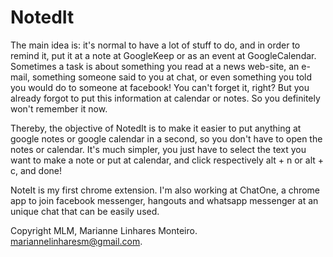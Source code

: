 # NotedIt

The main idea is: it's normal to have a lot of stuff to do, and in order to remind it, put it at a note at GoogleKeep or as an event at GoogleCalendar.
Sometimes a task is about something you read at a news web-site, an e-mail, something someone said to you at chat, or even something you told you would do to someone at facebook! You can't forget it, right? But you already forgot to put this information at calendar or notes. So you definitely won't remember it now.

Thereby, the objective of NotedIt is to make it easier to put anything at google notes or google calendar in a second, so you don't have to open the notes or calendar. It's much simpler, you just have to select the text you want to make a note or put at calendar, and click respectively alt + n or alt + c, and done!

NoteIt is my first chrome extension. I'm also working at ChatOne, a chrome app to join facebook messenger, hangouts and whatsapp messenger at an unique chat that can be easily used. 

Copyright MLM, Marianne Linhares Monteiro.
mariannelinharesm@gmail.com. 
